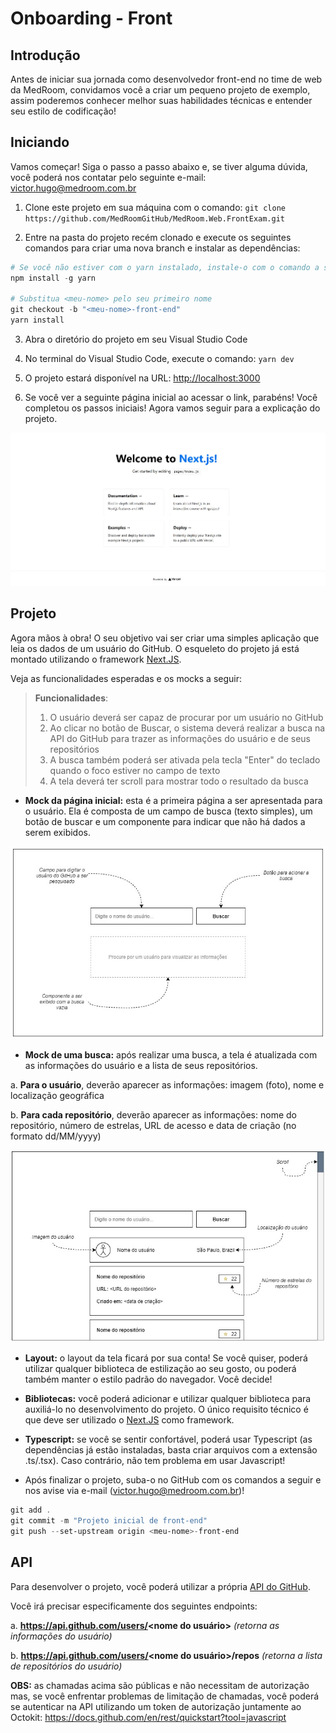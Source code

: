 # Onboarding - Front

## Introdução

Antes de iniciar sua jornada como desenvolvedor front-end no time de web da MedRoom, convidamos você a criar um pequeno projeto de exemplo, assim poderemos conhecer melhor suas habilidades técnicas e entender seu estilo de codificação!

## Iniciando

Vamos começar! Siga o passo a passo abaixo e, se tiver alguma dúvida, você poderá nos contatar pelo seguinte e-mail: victor.hugo@medroom.com.br

1. Clone este projeto em sua máquina com o comando: `git clone https://github.com/MedRoomGitHub/MedRoom.Web.FrontExam.git`

2. Entre na pasta do projeto recém clonado e execute os seguintes comandos para criar uma nova branch e instalar as dependências:

```powershell
# Se você não estiver com o yarn instalado, instale-o com o comando a seguir
npm install -g yarn

# Substitua <meu-nome> pelo seu primeiro nome
git checkout -b "<meu-nome>-front-end"
yarn install
```

3. Abra o diretório do projeto em seu Visual Studio Code

4. No terminal do Visual Studio Code, execute o comando: `yarn dev`

5. O projeto estará disponível na URL: [http://localhost:3000](http://localhost:3000)

6. Se você ver a seguinte página inicial ao acessar o link, parabéns! Você completou os passos iniciais! Agora vamos seguir para a explicação do projeto.

![Página inicial do ambiente de desenvolvimento](docs/img/pag_inicial.jpg)

## Projeto

Agora mãos à obra! O seu objetivo vai ser criar uma simples aplicação que leia os dados de um usuário do GitHub. O esqueleto do projeto já está montado utilizando o framework [Next.JS](https://nextjs.org/learn/foundations/about-nextjs).

Veja as funcionalidades esperadas e os mocks a seguir:

> **Funcionalidades**:
> 
> 1. O usuário deverá ser capaz de procurar por um usuário no GitHub
> 2. Ao clicar no botão de Buscar, o sistema deverá realizar a busca na API do GitHub para trazer as informações do usuário e de seus repositórios
> 3. A busca também poderá ser ativada pela tecla "Enter" do teclado quando o foco estiver no campo de texto
> 4. A tela deverá ter scroll para mostrar todo o resultado da busca


- **Mock da página inicial:** esta é a primeira página a ser apresentada para o usuário. Ela é composta de um campo de busca (texto simples), um botão de buscar e um componente para indicar que não há dados a serem exibidos.

![Mock da página inicial](docs/img/mock_pag_inicial.jpg)

- **Mock de uma busca:** após realizar uma busca, a tela é atualizada com as informações do usuário e a lista de seus repositórios.

a. **Para o usuário**, deverão aparecer as informações: imagem (foto), nome e localização geográfica

b. **Para cada repositório**, deverão aparecer as informações: nome do repositório, número de estrelas, URL de acesso e data de criação (no formato dd/MM/yyyy)

![Mock de uma busca](docs/img/mock_pag_busca.jpg)

- **Layout:** o layout da tela ficará por sua conta! Se você quiser, poderá utilizar qualquer biblioteca de estilização ao seu gosto, ou poderá também manter o estilo padrão do navegador. Você decide!

- **Bibliotecas:** você poderá adicionar e utilizar qualquer biblioteca para auxiliá-lo no desenvolvimento do projeto. O único requisito técnico é que deve ser utilizado o [Next.JS](https://nextjs.org/learn/foundations/about-nextjs) como framework.

- **Typescript:** se você se sentir confortável, poderá usar Typescript (as dependências já estão instaladas, basta criar arquivos com a extensão .ts/.tsx). Caso contrário, não tem problema em usar Javascript!

- Após finalizar o projeto, suba-o no GitHub com os comandos a seguir e nos avise via e-mail (victor.hugo@medroom.com.br)!

```powershell
git add .
git commit -m "Projeto inicial de front-end"
git push --set-upstream origin <meu-nome>-front-end
```

## API

Para desenvolver o projeto, você poderá utilizar a própria [API do GitHub](https://docs.github.com/en/rest/guides/getting-started-with-the-rest-api).

Você irá precisar especificamente dos seguintes endpoints:

a. **https://api.github.com/users/<nome do usuário>** *(retorna as informações do usuário)*

b. **https://api.github.com/users/<nome do usuário>/repos** *(retorna a lista de repositórios do usuário)*

**OBS:** as chamadas acima são públicas e não necessitam de autorização mas, se você enfrentar problemas de limitação de chamadas, você poderá se autenticar na API utilizando um token de autorização juntamente ao Octokit: https://docs.github.com/en/rest/quickstart?tool=javascript

